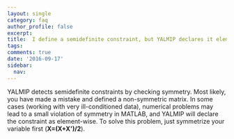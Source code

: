 ```yaml
---
layout: single
category: faq
author_profile: false
excerpt: 
title:  I define a semidefinite constraint, but YALMIP declares it elementwise
tags:
comments: true
date: '2016-09-17'
sidebar:
  nav:
---
```


YALMIP detects semidefinite constraints by checking symmetry. Most likely, you have made a mistake and defined a non-symmetric matrix. In some cases (working with very ill-conditioned data), numerical problems may lead to a small violation of symmetry in MATLAB, and YALMIP will declare the constraint as element-wise. To solve this problem, just symmetrize your variable first (**X=(X+X')/2**).

